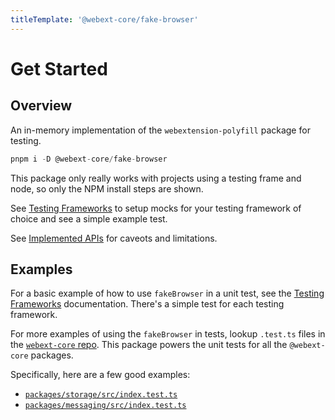 ```yaml
---
titleTemplate: '@webext-core/fake-browser'
---
```


# Get Started

## Overview

An in-memory implementation of the `webextension-polyfill` package for testing.

```ts
pnpm i -D @webext-core/fake-browser
```

This package only really works with projects using a testing frame and node, so only the NPM install steps are shown.

See [Testing Frameworks](/fake-browser/testing-frameworks) to setup mocks for your testing framework of choice and see a simple example test.

See [Implemented APIs](/fake-browser/implemented-apis) for caveots and limitations.

## Examples

For a basic example of how to use `fakeBrowser` in a unit test, see the [Testing Frameworks](/fake-browser/testing-frameworks) documentation. There's a simple test for each testing framework.

For more examples of using the `fakeBrowser` in tests, lookup `.test.ts` files in the [`webext-core` repo](https://github.com/aklinker1/webext-core/find/main). This package powers the unit tests for all the `@webext-core` packages.

Specifically, here are a few good examples:

- [`packages/storage/src/index.test.ts`](https://github.com/aklinker1/webext-core/blob/main/packages/storage/src/index.test.ts)
- [`packages/messaging/src/index.test.ts`](https://github.com/aklinker1/webext-core/blob/main/packages/messaging/src/index.test.ts)
